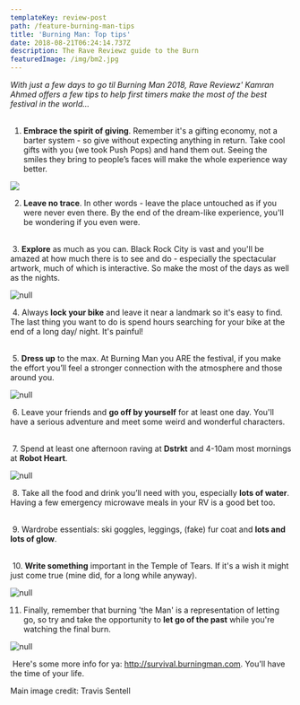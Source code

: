 ```yaml
---
templateKey: review-post
path: /feature-burning-man-tips
title: 'Burning Man: Top tips'
date: 2018-08-21T06:24:14.737Z
description: The Rave Reviewz guide to the Burn
featuredImage: /img/bm2.jpg
---
```

_With just a few days to go til Burning Man 2018,  Rave Reviewz' Kamran Ahmed offers a few tips to help first timers make the most of the best festival in the world..._
<br><br>

1. **Embrace the spirit of giving**. Remember it's a gifting economy, not a barter system - so give without expecting anything in return. Take cool gifts with you (we took Push Pops) and hand them out. Seeing the smiles they bring to people’s faces will make the whole experience way better.

![](/img/pushpop.jpg)

2. **Leave no trace**. In other words - leave the place untouched as if you were never even there. By the end of the dream-like experience, you'll be wondering if you even were.
<br><br>

 3. **Explore** as much as you can. Black Rock City is vast and you'll be amazed at how much there is to see and do - especially the spectacular artwork, much of which is interactive. So make the most of the days as well as the nights. 

![null](/img/statue.jpg)

 4. Always **lock your bike** and leave it near a landmark so it's easy to find. The last thing you want to do is spend hours searching for your bike at the end of a long day/ night. It's painful!
<br><br>

 5. **Dress up** to the max. At Burning Man you ARE the festival, if you make the effort you’ll feel a stronger connection with the atmosphere and those around you.

![null](/img/crew.jpg)

 6. Leave your friends and **go off by yourself** for at least one day. You'll have a serious adventure and meet some weird and wonderful characters.
<br><br>

 7. Spend at least one afternoon raving at **Dstrkt** and 4-10am most mornings at **Robot Heart**. 

![null](/img/distrkt.jpg)

 8. Take all the food and drink you’ll need with you, especially **lots of water**. Having a few emergency microwave meals in your RV is a good bet too.
<br><br>

 9. Wardrobe essentials: ski goggles, leggings, (fake) fur coat and **lots and lots of glow**.
<br><br>

 10. **Write something** important in the Temple of Tears. If it's a wish it might just come true (mine did, for a long while anyway). 

![null](/img/temple.jpg)

11. Finally, remember that burning 'the Man' is a representation of letting go, so try and take the opportunity to **let go of the past** while you're watching the final burn. 

![null](/img/burn.jpg)

 Here's some more info for ya: http://survival.burningman.com. You'll have the time of your life.



Main image credit: Travis Sentell
